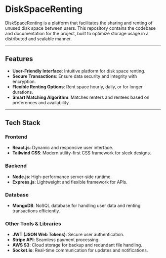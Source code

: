 # DiskSpaceRenting

DiskSpaceRenting is a platform that facilitates the sharing and renting of unused disk space between users. This repository contains the codebase and documentation for the project, built to optimize storage usage in a distributed and scalable manner.

---

## Features
- **User-Friendly Interface**: Intuitive platform for disk space renting.
- **Secure Transactions**: Ensure data security and integrity with encryption.
- **Flexible Renting Options**: Rent space hourly, daily, or for longer durations.
- **Smart Matching Algorithm**: Matches renters and rentees based on preferences and availability.

---

## Tech Stack

### Frontend
- **React.js**: Dynamic and responsive user interface.
- **Tailwind CSS**: Modern utility-first CSS framework for sleek designs.

### Backend
- **Node.js**: High-performance server-side runtime.
- **Express.js**: Lightweight and flexible framework for APIs.

### Database
- **MongoDB**: NoSQL database for handling user data and renting transactions efficiently.

### Other Tools & Libraries
- **JWT (JSON Web Tokens)**: Secure user authentication.
- **Stripe API**: Seamless payment processing.
- **AWS S3**: Cloud storage for backup and redundant file handling.
- **Socket.io**: Real-time communication for updates and notifications.
